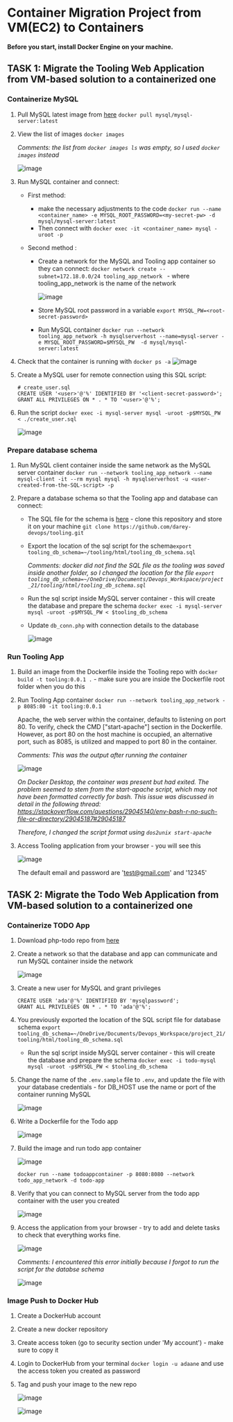 # Container Migration Project from VM(EC2) to Containers 

**Before you start, install Docker Engine on your machine.**

## TASK 1: Migrate the Tooling Web Application from VM-based solution to a containerized one

### Containerize MySQL

1. Pull MySQL latest image from [here](https://hub.docker.com/_/mysql)
    `docker pull mysql/mysql-server:latest`

2. View the list of images  `docker images`

    *Comments: the list from `docker images ls` was empty, so I used `docker images` instead*

    ![image](./screenshots/docker-images.png)

3. Run MySQL container and connect:

    - First method:  
        - make the necessary adjustments to the code
            `docker run --name <container_name> -e MYSQL_ROOT_PASSWORD=<my-secret-pw> -d mysql/mysql-server:latest`
        - Then connect with `docker exec -it <container_name> mysql -uroot -p`


    - Second method :
        -  Create a network for the MySQL and Tooling app container so they can connect:
    `docker network create --subnet=172.18.0.0/24 tooling_app_network ` - where tooling_app_network is the name of the network

            ![image](./screenshots/docker_network_create.png)

        - Store MySQL root password in a variable `export MYSQL_PW=<root-secret-password>`
        - Run MySQL container `docker run --network tooling_app_network -h mysqlserverhost --name=mysql-server -e MYSQL_ROOT_PASSWORD=$MYSQL_PW  -d mysql/mysql-server:latest `

4. Check that the container is running with `docker ps -a`
    ![image](./screenshots/running_container.png) 

5. Create a MySQL user for remote connection using this SQL script:

    ```
    # create_user.sql
    CREATE USER '<user>'@'%' IDENTIFIED BY '<client-secret-password>';
    GRANT ALL PRIVILEGES ON * . * TO '<user>'@'%';
    ```
6. Run the script `docker exec -i mysql-server mysql -uroot -p$MYSQL_PW < ./create_user.sql`

     ![image](./screenshots/Screenshot%202024-02-22%20180016.png)


### Prepare database schema

1. Run MySQL client container inside the same network as the MySQL server container 
    `docker run --network tooling_app_network --name mysql-client -it --rm mysql mysql -h mysqlserverhost -u <user-created-from-the-SQL-script> -p`

2. Prepare a database schema so that the Tooling app and database can connect:

    - The SQL file for the schema is [here](https://github.com/dareyio/tooling) - clone this repository and store it on your machine
   `git clone https://github.com/darey-devops/tooling.git`

   - Export the location of the sql script for the schema`export tooling_db_schema=~/tooling/html/tooling_db_schema.sql`

        *Comments: docker did not find the SQL file as the tooling was saved inside another folder, so I changed the location for the file `export tooling_db_schema=~/OneDrive/Documents/Devops_Workspace/project_21/tooling/html/tooling_db_schema.sql`*
            

    - Run the sql script inside MySQL server container - this will create the database and prepare the schema
    `docker exec -i mysql-server mysql -uroot -p$MYSQL_PW < $tooling_db_schema`

    - Update `db_conn.php` with connection details to the database
    
        ![image](./screenshots/tooling-db-creds.png)

### Run Tooling App

1. Build an image from the Dockerfile inside the Tooling repo with `docker build -t tooling:0.0.1 .` - make sure you are inside the Dockerfile root folder when you do this

2. Run Tooling App container `docker run --network tooling_app_network -p 8085:80 -it tooling:0.0.1`

    Apache, the web server within the container, defaults to listening on port 80. To verify, check the CMD ["start-apache"] section in the Dockerfile. However, as port 80 on the host machine is occupied, an alternative port, such as 8085, is utilized and mapped to port 80 in the container.

    *Comments: This was the output after running the container* 

    ![image](./screenshots/container_exited.png)

    *On Docker Desktop, the container was present but had exited. The problem seemed to stem from the start-apache script, which may not have been formatted correctly for bash. This issue was discussed in detail in the following thread: https://stackoverflow.com/questions/29045140/env-bash-r-no-such-file-or-directory/29045187#29045187*

    *Therefore, I changed the script format using `dos2unix start-apache `*

4. Access Tooling application from your browser - you will see this

    ![image](./screenshots/login_page.png)

    The default email and password are 'test@gmail.com' and '12345'


## TASK 2: Migrate the Todo Web Application from VM-based solution to a containerized one

### Containerize TODO App

1. Download php-todo repo from [here](https://github.com/dareyio/php-todo)

2. Create a network so that the database and app can communicate and run MySQL container inside the network

    ![image](./screenshots/todo_app_create_network.png)

3. Create a new user for MySQL and grant privileges

    ```
    CREATE USER 'ada'@'%' IDENTIFIED BY 'mysqlpassword';
    GRANT ALL PRIVILEGES ON * . * TO 'ada'@'%';
    ```

4. You previously exported the location of the SQL script file for database schema `export tooling_db_schema=~/OneDrive/Documents/Devops_Workspace/project_21/tooling/html/tooling_db_schema.sql`
            

    - Run the sql script inside MySQL server container - this will create the database and prepare the schema
    `docker exec -i todo-mysql mysql -uroot -p$MYSQL_PW < $tooling_db_schema`

4. Change the name of the `.env.sample` file to `.env`, and update the file with your database credentials - for DB_HOST use the name or port of the container running MySQL

    ![image](./screenshots/env-todo.png)

5. Write a Dockerfile for the Todo app

    ![image](./screenshots/dockerfile-todo.png)

6. Build the image and run todo app container

    ![image](./screenshots/build-todo-image.png)

    `docker run --name todoappcontainer -p 8080:8080 --network todo_app_network -d todo-app`

7. Verify that you can connect to MySQL server from the todo app container with the user you created

    ![image](./screenshots/mysql-login-from-todo.png)

8. Access the application from your browser - try to add and delete tasks to check that everything works fine.

    ![image](./screenshots/todo-browser.png)


    *Comments: I encountered this error initially because I forgot to run the script for the databse schema*

    ![image](./screenshots/error.png)


### Image Push to Docker Hub

1. Create a DockerHub account

2. Create a new docker repository

3. Create access token (go to security section under 'My account') - make sure to copy it 

4. Login to DockerHub from your terminal `docker login -u adaane` and use the access token you created as password

5. Tag and push your image to the new repo

    ![image](./screenshots/dockerhub-push-image.png)

    ![image](./screenshots/dockerhub-page-image.png)

